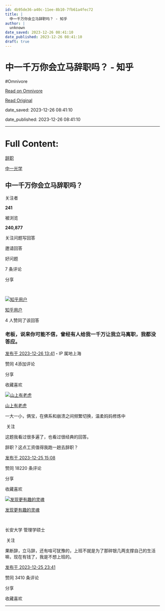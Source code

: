 ```yaml
---
id: 4b95de36-a40c-11ee-8b10-7fb61a4fec72
title: |
  中一千万你会立马辞职吗？ - 知乎
author: |
  unknown
date_saved: 2023-12-26 08:41:10
date_published: 2023-12-26 08:41:10
draft: true
---
```


# 中一千万你会立马辞职吗？ - 知乎
#Omnivore

[Read on Omnivore](https://omnivore.app/me/-18ca6f803b1)

[Read Original](https://www.zhihu.com/question/636525256/answer/3339578489)

date_saved: 2023-12-26 08:41:10

date_published: 2023-12-26 08:41:10

--- 

# Full Content: 

[辞职](https://www.zhihu.com/topic/19582002)

[中一光学](https://www.zhihu.com/topic/20035588)

## 中一千万你会立马辞职吗？

关注者

**241**

被浏览

**240,877**

关注问题​写回答

​邀请回答

​好问题

​7 条评论

​分享

​

[![知乎用户](https://proxy-prod.omnivore-image-cache.app/0x0,s1k6P3vhItmfYpQfwZpE14dsekOoh81VHGWiw8CXzPG0/https://picx.zhimg.com/v2-abed1a8c04700ba7d72b45195223e0ff_l.jpg?source=2c26e567)](https://www.zhihu.com/people/c4fd9b7d6357c6e87c32eca6b681c686)

[知乎用户](https://www.zhihu.com/people/c4fd9b7d6357c6e87c32eca6b681c686)

4 人赞同了该回答

### 老板，说来你可能不信，曾经有人给我一千万让我立马离职，我都没答应。

[发布于 2023-12-26 13:41](https://www.zhihu.com/question/636525256/answer/3339578489)・IP 属地上海

​赞同 4​​添加评论

​分享

​收藏​喜欢

[![山上有老虎](https://proxy-prod.omnivore-image-cache.app/0x0,sF7Y34OHWSlWdnYC9c-J090LSjb_1VMj-njZzdZMfFXs/https://picx.zhimg.com/v2-c8b0c70c338226e8d6efb4f5dbae7b6a_l.jpg?source=1def8aca)](https://www.zhihu.com/people/17-32-12-89-33)

[山上有老虎](https://www.zhihu.com/people/17-32-12-89-33)

一大一小，俩宝，在佛系和崩溃之间频繁切换，温柔妈妈修炼中

​ 关注

这题我看过很多遍了，也看过很经典的回答。

辞职？这点工资值得我跑一趟去辞职？

[发布于 2023-12-25 15:08](https://www.zhihu.com/question/636525256/answer/3338404683)

​赞同 182​​20 条评论

​分享

​收藏​喜欢

[![发现更有趣的灵魂](https://proxy-prod.omnivore-image-cache.app/0x0,sQkf0yRe5DzNfOmbbnJTZ--Jc2Ej8CG5IBiiKUAtEtV4/https://picx.zhimg.com/v2-edc1d7c8560b1fc14f4a0e22db1c5098_l.jpg?source=1def8aca)](https://www.zhihu.com/people/fa-xian-geng-you-qu-de-ling-hun)

[发现更有趣的灵魂](https://www.zhihu.com/people/fa-xian-geng-you-qu-de-ling-hun)

[​](https://www.zhihu.com/question/48510028)

长安大学 管理学硕士

​ 关注

果断辞，立马辞，还有啥可犹豫的，上班不就是为了那碎银几两支撑自己的生活嘛，现在有钱了，我是不想上班的。

[发布于 2023-12-25 23:41](https://www.zhihu.com/question/636525256/answer/3338573198)

​赞同 34​​10 条评论

​分享

​收藏​喜欢

---

